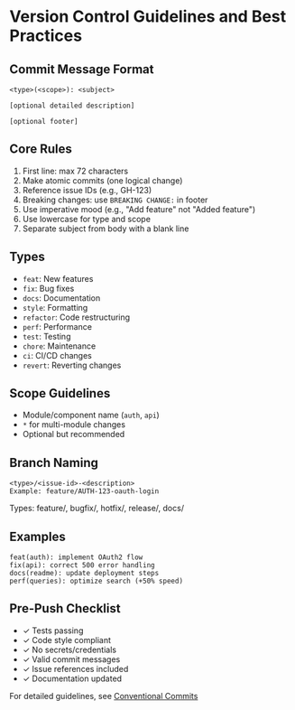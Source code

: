 # Version Control Guidelines and Best Practices

## Commit Message Format
```
<type>(<scope>): <subject>

[optional detailed description]

[optional footer]
```

## Core Rules
1. First line: max 72 characters
2. Make atomic commits (one logical change)
3. Reference issue IDs (e.g., GH-123)
4. Breaking changes: use `BREAKING CHANGE:` in footer
5. Use imperative mood (e.g., "Add feature" not "Added feature")
6. Use lowercase for type and scope
7. Separate subject from body with a blank line

## Types
- `feat`: New features
- `fix`: Bug fixes
- `docs`: Documentation
- `style`: Formatting
- `refactor`: Code restructuring
- `perf`: Performance
- `test`: Testing
- `chore`: Maintenance
- `ci`: CI/CD changes
- `revert`: Reverting changes

## Scope Guidelines
- Module/component name (`auth`, `api`)
- `*` for multi-module changes
- Optional but recommended

## Branch Naming
```
<type>/<issue-id>-<description>
Example: feature/AUTH-123-oauth-login
```
Types: feature/, bugfix/, hotfix/, release/, docs/

## Examples
```
feat(auth): implement OAuth2 flow
fix(api): correct 500 error handling
docs(readme): update deployment steps
perf(queries): optimize search (+50% speed)
```

## Pre-Push Checklist
- ✓ Tests passing
- ✓ Code style compliant
- ✓ No secrets/credentials
- ✓ Valid commit messages
- ✓ Issue references included
- ✓ Documentation updated

For detailed guidelines, see [Conventional Commits](https://www.conventionalcommits.org/)